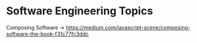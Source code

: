 # Software Engineering Topics

Composing Software -> https://medium.com/javascript-scene/composing-software-the-book-f31c77fc3ddc
